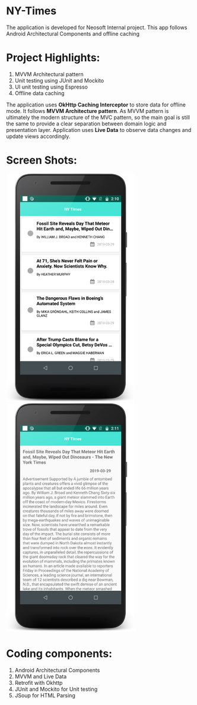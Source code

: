 # NY-Times
The application is developed for Neosoft Internal project. This app follows Android Architectural Components and offline caching

# Project Highlights:
1. MVVM Architectural pattern
2. Unit testing using JUnit and Mockito
3. UI unit testing using Espresso
4. Offline data caching

The application uses **OkHttp Caching Interceptor** to store data for offline mode. It follows **MVVM Architecture pattern**. As MVVM pattern is ultimately the modern structure of the MVC pattern, so the main goal is still the same to provide a clear separation between domain logic and presentation layer. Application uses **Live Data** to observe data changes and update views accordingly. 


# Screen Shots:
<img src="/screenshots/home_screen.png" width="346" height="615" alt="Home"/> 
<img src="/screenshots/feed_detail_screen.png" width="346" height="615" alt="Feed Details"/>


# Coding components:
1. Android Architectural Components 
2. MVVM and Live Data
3. Retrofit with Okhttp
4. JUnit and Mockito for Unit testing
5. JSoup for HTML Parsing
